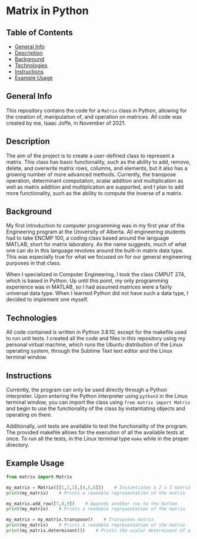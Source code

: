 # Matrix in Python

## Table of Contents
* [General Info](#general-info)
* [Description](#description)
* [Background](#background)
* [Technologies](#technologies)
* [Instructions](#instructions)
* [Example Usage](#example-usage)

## General Info
This repository contains the code for a `Matrix` class in Python, allowing for the creation of, manipulation of, and operation on matrices. All code was created by me, Isaac Joffe, in November of 2021.

## Description
The aim of the project is to create a user-defined class to represent a matrix. This class has basic functionality, such as the ability to add, remove, delete, and overwrite matrix rows, columns, and elements, but it also has a growing number of more advanced methods. Currently, the transpose operation, determinant computation, scalar addition and multiplication as well as matrix addition and multiplication are supported, and I plan to add more functionality, such as the ability to compute the inverse of a matrix.

## Background
My first introduction to computer programming was in my first year of the Engineering program at the University of Alberta. All engineering students had to take ENCMP 100, a coding class based around the language MATLAB, short for matrix laboratory. As the name suggests, much of what one can do in this language revolves around the built-in matrix data type. This was especially true for what we focused on for our general engineering purposes in that class. 

When I specialized in Computer Engineering, I took the class CMPUT 274, which is based in Python. Up until this point, my only programming experience was in MATLAB, so I had assumed matrices were a fairly universal data type. When I learned Python did not have such a data type, I decided to implement one myself.

## Technologies
All code contained is written in Python 3.8.10, except for the makefile used to run unit tests. I created all the code and files in this repository using my personal virtual machine, which runs the Ubuntu distribution of the Linux operating system, through the Sublime Text text editor and the Linux terminal window.

## Instructions
Currently, the program can only be used directly through a Python interpreter. Upon entering the Python interpreter using `python3` in the Linux terminal window, you can import the class using `from matrix import Matrix` and begin to use the functionality of the class by instantiating objects and operating on them.

Additionally, unit tests are available to test the functionality of the program. The provided makefile allows for the execution of all the available tests at once. To run all the tests, in the Linux terminal type `make` while in the proper directory.

## Example Usage
```python
from matrix import Matrix

my_matrix = Matrix([[1,2,3],[4,5,6]])    # Instantiates a 2 x 3 matrix
print(my_matrix)    # Prints a readable representation of the matrix

my_matrix.add_row([7,8,9])    # Appends another row to the bottom
print(my_matrix)    # Prints a readable representation of the matrix

my_matrix = my_matrix.transpose()    # Transposes matrix
print(my_matrix)    # Prints a readable representation of the matrix
print(my_matrix.determinant())    # Prints the scalar determinant of a matrix
```
